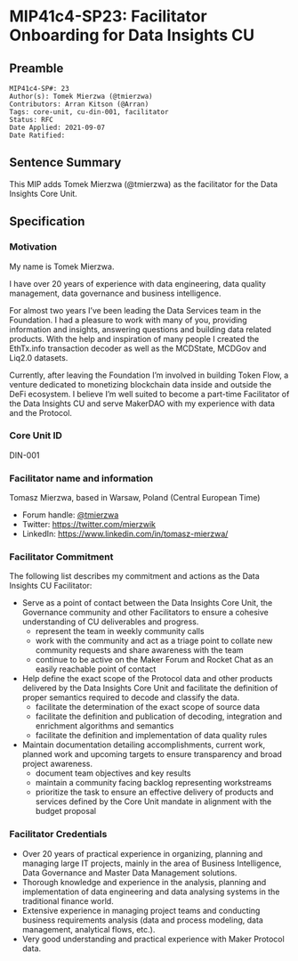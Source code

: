# MIP41c4-SP23: Facilitator Onboarding for Data Insights CU

## Preamble

```
MIP41c4-SP#: 23
Author(s): Tomek Mierzwa (@tmierzwa)
Contributors: Arran Kitson (@Arran)
Tags: core-unit, cu-din-001, facilitator
Status: RFC
Date Applied: 2021-09-07
Date Ratified: 
```

## Sentence Summary

This MIP adds Tomek Mierzwa (@tmierzwa) as the facilitator for the Data Insights Core Unit.

## Specification

### Motivation

My name is Tomek Mierzwa. 

I have over 20 years of experience with data engineering, data quality management, data governance and business intelligence.

For almost two years I’ve been leading the Data Services team in the Foundation. I had a pleasure to work with many of you, providing information and insights, answering questions and building data related products. With the help and inspiration of many people I created the EthTx.info transaction decoder as well as the MCDState, MCDGov and Liq2.0 datasets.

Currently, after leaving the Foundation I’m involved in building Token Flow, a venture dedicated to monetizing blockchain data inside and outside the DeFi ecosystem. I believe I’m well suited to become a part-time Facilitator of the Data Insights CU and serve MakerDAO with my experience with data and the Protocol.

### Core Unit ID

DIN-001

### Facilitator name and information

Tomasz Mierzwa, based in Warsaw, Poland (Central European Time) 
- Forum handle: [@tmierzwa](https://forum.makerdao.com/u/tmierzwa)
- Twitter: https://twitter.com/mierzwik 
- LinkedIn: https://www.linkedin.com/in/tomasz-mierzwa/ 

### Facilitator Commitment

The following list describes my commitment and actions as the Data Insights CU Facilitator:
- Serve as a point of contact between the Data Insights Core Unit, the Governance community and other Facilitators to ensure a cohesive understanding of CU deliverables and progress.
  - represent the team in weekly community calls
  - work with the community and act as a triage point to collate new community requests and share awareness with the team
  - continue to be active on the Maker Forum and Rocket Chat as an easily reachable point of contact
- Help define the exact scope of the Protocol data and other products delivered by the Data Insights Core Unit and facilitate the definition of proper semantics required to decode and classify the data. 
  - facilitate the determination of the exact scope of source data
  - facilitate the definition and publication of decoding, integration and enrichment algorithms and semantics
  - facilitate the definition and implementation of data quality rules
- Maintain documentation detailing accomplishments, current work, planned work and upcoming targets to ensure transparency and broad project awareness.
  - document team objectives and key results 
  - maintain a community facing backlog representing workstreams
  - prioritize the task to ensure an effective delivery of products and services defined by the Core Unit mandate in alignment with the budget proposal

### Facilitator Credentials

- Over 20 years of practical experience in organizing, planning and managing large IT projects, mainly in the area of Business Intelligence, Data Governance and Master Data Management solutions.
- Thorough knowledge and experience in the analysis, planning and implementation of data engineering and data analysing systems in the traditional finance world.
- Extensive experience in managing project teams and conducting business requirements analysis (data and process modeling, data management, analytical flows, etc.).
- Very good understanding and practical experience with Maker Protocol data.